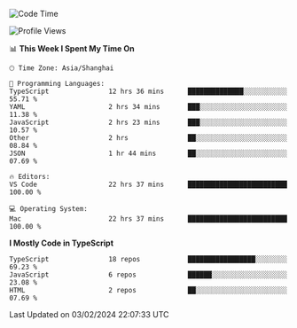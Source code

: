 <!--START_SECTION:waka-->
![Code Time](http://img.shields.io/badge/Code%20Time-5%2C777%20hrs%2050%20mins-blue)

![Profile Views](http://img.shields.io/badge/Profile%20Views-0-blue)

📊 **This Week I Spent My Time On** 

```text
🕑︎ Time Zone: Asia/Shanghai

💬 Programming Languages: 
TypeScript               12 hrs 36 mins      ██████████████░░░░░░░░░░░   55.71 % 
YAML                     2 hrs 34 mins       ███░░░░░░░░░░░░░░░░░░░░░░   11.38 % 
JavaScript               2 hrs 23 mins       ███░░░░░░░░░░░░░░░░░░░░░░   10.57 % 
Other                    2 hrs               ██░░░░░░░░░░░░░░░░░░░░░░░   08.84 % 
JSON                     1 hr 44 mins        ██░░░░░░░░░░░░░░░░░░░░░░░   07.69 % 

🔥 Editors: 
VS Code                  22 hrs 37 mins      █████████████████████████   100.00 % 

💻 Operating System: 
Mac                      22 hrs 37 mins      █████████████████████████   100.00 % 
```

**I Mostly Code in TypeScript** 

```text
TypeScript               18 repos            █████████████████░░░░░░░░   69.23 % 
JavaScript               6 repos             ██████░░░░░░░░░░░░░░░░░░░   23.08 % 
HTML                     2 repos             ██░░░░░░░░░░░░░░░░░░░░░░░   07.69 % 
```




 Last Updated on 03/02/2024 22:07:33 UTC
<!--END_SECTION:waka-->
